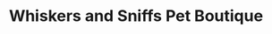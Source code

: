 ---
title: "Whiskers and Sniffs Pet Boutique"
url: /evansville/whiskers-and-sniffs-pet-boutique/
shop: clothes
---